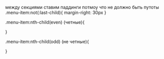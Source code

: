между секциями ставим паддинги потмоу что не должно быть путоты 
.menu-item:not(:last-child){
    margin-right: 30px
}

.menu-item:nth-child(even)  (четные){

}

.menu-item:nth-child(odd) (не четные){
    
}